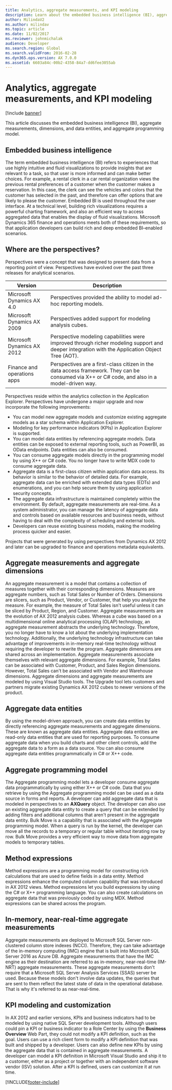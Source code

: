 ```yaml
---
title: Analytics, aggregate measurements, and KPI modeling
description: Learn about the embedded business intelligence (BI), aggregate measurements, dimensions, and data entities, and aggregate programming model.
author: MilindaV2
ms.author: milindav
ms.topic: article
ms.date: 11/02/2017
ms.reviewer: johnmichalak
audience: Developer
ms.search.region: Global
ms.search.validFrom: 2016-02-28
ms.dyn365.ops.version: AX 7.0.0
ms.assetid: 6603a84c-00b2-4358-84a7-dd6fee3055ab
---
```


# Analytics, aggregate measurements, and KPI modeling

[!include [banner](../includes/banner.md)]

This article discusses the embedded business intelligence (BI), aggregate measurements, dimensions, and data entities, and aggregate programming model.

## Embedded business intelligence


The term embedded business intelligence (BI) refers to experiences that use highly intuitive and fluid visualizations to provide insights that are relevant to a task, so that user is more informed and can make better choices. For example, a rental clerk in a car rental organization views the previous rental preferences of a customer when the customer makes a reservation. In this case, the clerk can see the vehicles and colors that the customer has selected in the past, and therefore can offer options that are likely to please the customer. Embedded BI is used throughout the user interface. At a technical level, building rich visualizations requires a powerful charting framework, and also an efficient way to access aggregated data that enables the display of fluid visualizations. Microsoft Dynamics 365 finance and operations meets both of these requirements, so that application developers can build rich and deep embedded BI–enabled scenarios.

## Where are the perspectives?
Perspectives were a concept that was designed to present data from a reporting point of view. Perspectives have evolved over the past three releases for analytical scenarios.

| Version                                           | Description                                                                                                                                    |
|---------------------------------------------------|------------------------------------------------------------------------------------------------------------------------------------------------|
| Microsoft Dynamics AX 4.0                         | Perspectives provided the ability to model ad-hoc reporting models.                                                                            |
| Microsoft Dynamics AX 2009                        | Perspectives added support for modeling analysis cubes.                                                                                        |
| Microsoft Dynamics AX 2012                        | Perspective modeling capabilities were improved through richer modeling support and deeper integration with the Application Object Tree (AOT). |
| Finance and operations apps | Perspectives are a first-class citizen in the data access framework. They can be consumed via X++ or C\# code, and also in a model-driven way. |

Perspectives reside within the analytics collection in the Application Explorer. Perspectives have undergone a major upgrade and now incorporate the following improvements:

- You can model new aggregate models and customize existing aggregate models as a star schema within Application Explorer.
- Modeling for key performance indicators (KPIs) in Application Explorer is supported.
- You can model data entities by referencing aggregate models. Data entities can be exposed to external reporting tools, such as PowerBI, as OData endpoints. Data entities can also be consumed.
- You can consume aggregate models directly in the programming model by using X++ or C\# code. You no longer have to write MDX code to consume aggregate data.
- Aggregate data is a first-class citizen within application data access. Its behavior is similar to the behavior of detailed data. For example, aggregate data can be enriched with extended data types (EDTs) and enumerations, and you can help secure them by using application security concepts.
- The aggregate data infrastructure is maintained completely within the environment. By default, aggregate measurements are real-time. As a system administrator, you can manage the latency of aggregate data and controls based on available resources and business needs, without having to deal with the complexity of scheduling and external tools.
- Developers can reuse existing business models, making the modeling process quicker and easier.

Projects that were generated by using perspectives from Dynamics AX 2012 and later can be upgraded to finance and operations metadata equivalents.

## Aggregate measurements and aggregate dimensions
An aggregate measurement is a model that contains a collection of measures together with their corresponding dimensions. Measures are aggregate numbers, such as Total Sales or Number of Orders. Dimensions are slicers, such as Product, Vendor, or Customer, that help you analyze the measure. For example, the measure of Total Sales isn't useful unless it can be sliced by Product, Region, and Customer. Aggregate measurements are the evolution of AX 2012 analysis cubes. Whereas a cube was based on a multidimensional online analytical processing (OLAP) technology, an aggregate measurement abstracts the underlying technology. Therefore, you no longer have to know a lot about the underlying implementation technology. Additionally, the underlying technology infrastructure can take advantage of improvements in in-memory real-time technology without requiring the developer to rewrite the program. Aggregate dimensions are shared across an implementation. Aggregate measurements associate themselves with relevant aggregate dimensions. For example, Total Sales can be associated with Customer, Product, and Sales Region dimensions. However, Total Sales can't be associated with Vendor and Warehouse dimensions. Aggregate dimensions and aggregate measurements are modeled by using Visual Studio tools. The Upgrade tool lets customers and partners migrate existing Dynamics AX 2012 cubes to newer versions of the product.

## Aggregate data entities
By using the model-driven approach, you can create data entities by directly referencing aggregate measurements and aggregate dimensions. These are known as aggregate data entities. Aggregate data entities are read-only data entities that are used for reporting purposes. To consume aggregate data when you build charts and other client controls, add the aggregate data to a form as a data source. You can also consume aggregate data entities programmatically in C\# or X++ code.

## Aggregate programming model
The Aggregate programming model lets a developer consume aggregate data programmatically by using either X++ or C\# code. Data that you retrieve by using the Aggregate programming model can be used as a data source in forms and reports. A developer can add aggregate data that is modeled in perspectives to an **AXQuery** object. The developer can also use an existing aggregate data entity to create a query that can be extended by adding filters and additional columns that aren't present in the aggregate data entity. Bulk Move is a capability that is associated with the Aggregate programming model. When a query is run by the kernel, the developer can move all the records to a temporary or regular table without iterating row by row. Bulk Move provides a very efficient way to move data from aggregate models to temporary tables.

## Method expressions
Method expressions are a programming model for constructing rich calculations that are used to define fields in a data entity. Method expressions enhance the computed column capability that was introduced in AX 2012 views. Method expressions let you build expressions by using the C\# or X++ programming language. You can also create calculations on aggregate data that was previously coded by using MDX. Method expressions can be shared across the program.

## In-memory, near-real-time aggregate measurements
Aggregate measurements are deployed to Microsoft SQL Server non-clustered column store indexes (NCCI). Therefore, they can take advantage of the in-memory computing (IMC) engine that is built into Microsoft SQL Server 2016 as Azure DB. Aggregate measurements that have the IMC engine as their destination are referred to as in-memory, near-real-time (IM-NRT) aggregate measurements. These aggregate measurements don't require that a Microsoft SQL Server Analysis Services (SSAS) server be used. Because these models don't involve data updates, the queries that are sent to them reflect the latest state of data in the operational database. That is why it's referred to as near-real-time.

## KPI modeling and customization
In AX 2012 and earlier versions, KPIs and business indicators had to be modeled by using native SQL Server development tools. Although users could pin a KPI or business indicator to a Role Center by using the **Business Overview** Web Part, they could not modify a KPI definition, such as the goal. Users can use a rich client form to modify a KPI definition that was built and shipped by a developer. Users can also define new KPIs by using the aggregate data that is contained in aggregate measurements. A developer can model a KPI definition in Microsoft Visual Studio and ship it to a customer, either as a project or together with an independent software vendor (ISV) solution. After a KPI is defined, users can customize it at run time.


[!INCLUDE[footer-include](../../../includes/footer-banner.md)]
